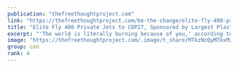 ```yaml
---
publication: "thefreethoughtproject.com"
link: "https://thefreethoughtproject.com/be-the-change/elite-fly-400-private-jets-to-cop27-sponsored-by-largest-plastic-polluter-in-world-to-lecture-you-about-climate"
title: "Elite Fly 400 Private Jets to COP27, Sponsored by Largest Plastic Polluter in World, To Lecture YOU About Climate"
excerpt: "'The world is literally burning because of you,' according to the world's elite who produce more pollution in a few hours than most people make all year."
image: "https://thefreethoughtproject.com/.image/t_share/MTkzNzQyMTkxMzkzMjUyODAz/jets-egypt.jpg"
group: con
rank: 4
---
```

